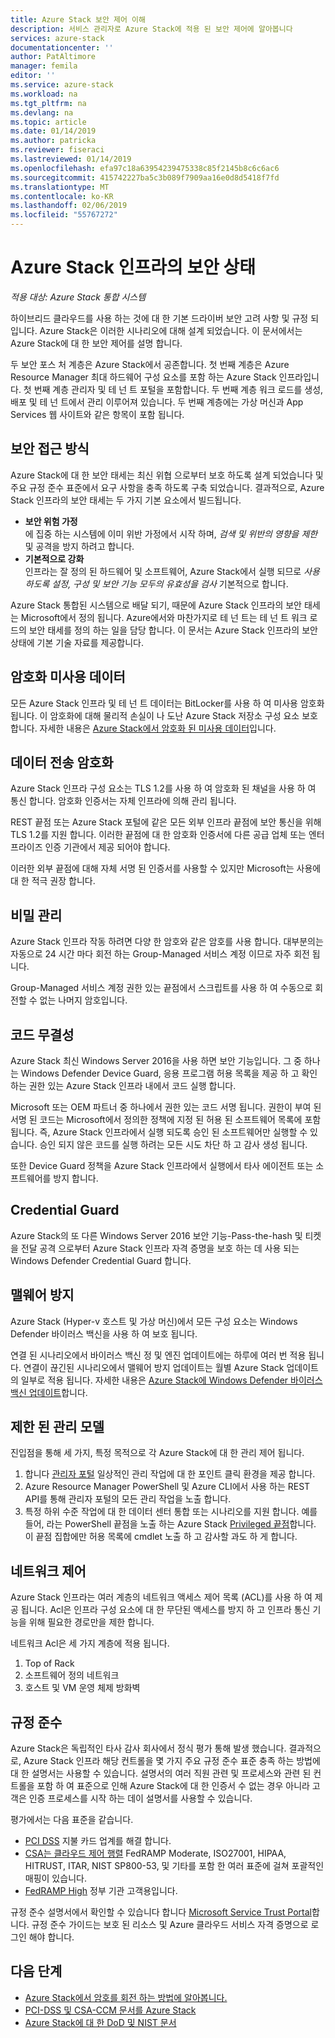 ```yaml
---
title: Azure Stack 보안 제어 이해
description: 서비스 관리자로 Azure Stack에 적용 된 보안 제어에 알아봅니다
services: azure-stack
documentationcenter: ''
author: PatAltimore
manager: femila
editor: ''
ms.service: azure-stack
ms.workload: na
ms.tgt_pltfrm: na
ms.devlang: na
ms.topic: article
ms.date: 01/14/2019
ms.author: patricka
ms.reviewer: fiseraci
ms.lastreviewed: 01/14/2019
ms.openlocfilehash: efa97c18a63954239475338c85f2145b8c6c6ac6
ms.sourcegitcommit: 415742227ba5c3b089f7909aa16e0d8d5418f7fd
ms.translationtype: MT
ms.contentlocale: ko-KR
ms.lasthandoff: 02/06/2019
ms.locfileid: "55767272"
---
```

# <a name="azure-stack-infrastructure-security-posture"></a>Azure Stack 인프라의 보안 상태

*적용 대상: Azure Stack 통합 시스템*

하이브리드 클라우드를 사용 하는 것에 대 한 기본 드라이버 보안 고려 사항 및 규정 되입니다. Azure Stack은 이러한 시나리오에 대해 설계 되었습니다. 이 문서에서는 Azure Stack에 대 한 보안 제어를 설명 합니다.

두 보안 포스 처 계층은 Azure Stack에서 공존합니다. 첫 번째 계층은 Azure Resource Manager 최대 하드웨어 구성 요소를 포함 하는 Azure Stack 인프라입니다. 첫 번째 계층 관리자 및 테 넌 트 포털을 포함합니다. 두 번째 계층 워크 로드를 생성, 배포 및 테 넌 트에서 관리 이루어져 있습니다. 두 번째 계층에는 가상 머신과 App Services 웹 사이트와 같은 항목이 포함 됩니다.

## <a name="security-approach"></a>보안 접근 방식

Azure Stack에 대 한 보안 태세는 최신 위협 으로부터 보호 하도록 설계 되었습니다 및 주요 규정 준수 표준에서 요구 사항을 충족 하도록 구축 되었습니다. 결과적으로, Azure Stack 인프라의 보안 태세는 두 가지 기본 요소에서 빌드됩니다.

 - **보안 위험 가정**  
에 집중 하는 시스템에 이미 위반 가정에서 시작 하며, *검색 및 위반의 영향을 제한* 및 공격을 방지 하려고 합니다. 
 - **기본적으로 강화**  
인프라는 잘 정의 된 하드웨어 및 소프트웨어, Azure Stack에서 실행 되므로 *사용 하도록 설정, 구성 및 보안 기능 모두의 유효성을 검사* 기본적으로 합니다.

Azure Stack 통합된 시스템으로 배달 되기, 때문에 Azure Stack 인프라의 보안 태세는 Microsoft에서 정의 됩니다. Azure에서와 마찬가지로 테 넌 트는 테 넌 트 워크 로드의 보안 태세를 정의 하는 일을 담당 합니다. 이 문서는 Azure Stack 인프라의 보안 상태에 기본 기술 자료를 제공합니다.

## <a name="data-at-rest-encryption"></a>암호화 미사용 데이터
모든 Azure Stack 인프라 및 테 넌 트 데이터는 BitLocker를 사용 하 여 미사용 암호화 됩니다. 이 암호화에 대해 물리적 손실이 나 도난 Azure Stack 저장소 구성 요소 보호합니다. 자세한 내용은 [Azure Stack에서 암호화 된 미사용 데이터](azure-stack-security-bitlocker.md)입니다.

## <a name="data-in-transit-encryption"></a>데이터 전송 암호화
Azure Stack 인프라 구성 요소는 TLS 1.2를 사용 하 여 암호화 된 채널을 사용 하 여 통신 합니다. 암호화 인증서는 자체 인프라에 의해 관리 됩니다. 

REST 끝점 또는 Azure Stack 포털에 같은 모든 외부 인프라 끝점에 보안 통신을 위해 TLS 1.2를 지원 합니다. 이러한 끝점에 대 한 암호화 인증서에 다른 공급 업체 또는 엔터프라이즈 인증 기관에서 제공 되어야 합니다. 

이러한 외부 끝점에 대해 자체 서명 된 인증서를 사용할 수 있지만 Microsoft는 사용에 대 한 적극 권장 합니다. 

## <a name="secret-management"></a>비밀 관리
Azure Stack 인프라 작동 하려면 다양 한 암호와 같은 암호를 사용 합니다. 대부분의는 자동으로 24 시간 마다 회전 하는 Group-Managed 서비스 계정 이므로 자주 회전 됩니다.

Group-Managed 서비스 계정 권한 있는 끝점에서 스크립트를 사용 하 여 수동으로 회전할 수 없는 나머지 암호입니다.

## <a name="code-integrity"></a>코드 무결성
Azure Stack 최신 Windows Server 2016을 사용 하면 보안 기능입니다. 그 중 하나는 Windows Defender Device Guard, 응용 프로그램 허용 목록을 제공 하 고 확인 하는 권한 있는 Azure Stack 인프라 내에서 코드 실행 합니다. 

Microsoft 또는 OEM 파트너 중 하나에서 권한 있는 코드 서명 됩니다. 권한이 부여 된 서명 된 코드는 Microsoft에서 정의한 정책에 지정 된 허용 된 소프트웨어 목록에 포함 됩니다. 즉, Azure Stack 인프라에서 실행 되도록 승인 된 소프트웨어만 실행할 수 있습니다. 승인 되지 않은 코드를 실행 하려는 모든 시도 차단 하 고 감사 생성 됩니다.

또한 Device Guard 정책을 Azure Stack 인프라에서 실행에서 타사 에이전트 또는 소프트웨어를 방지 합니다.

## <a name="credential-guard"></a>Credential Guard
Azure Stack의 또 다른 Windows Server 2016 보안 기능-Pass-the-hash 및 티켓을 전달 공격 으로부터 Azure Stack 인프라 자격 증명을 보호 하는 데 사용 되는 Windows Defender Credential Guard 합니다.

## <a name="antimalware"></a>맬웨어 방지
Azure Stack (Hyper-v 호스트 및 가상 머신)에서 모든 구성 요소는 Windows Defender 바이러스 백신을 사용 하 여 보호 됩니다.

연결 된 시나리오에서 바이러스 백신 정 및 엔진 업데이트에는 하루에 여러 번 적용 됩니다. 연결이 끊긴된 시나리오에서 맬웨어 방지 업데이트는 월별 Azure Stack 업데이트의 일부로 적용 됩니다. 자세한 내용은 [Azure Stack에 Windows Defender 바이러스 백신 업데이트](azure-stack-security-av.md)합니다.

## <a name="constrained-administration-model"></a>제한 된 관리 모델
진입점을 통해 세 가지, 특정 목적으로 각 Azure Stack에 대 한 관리 제어 됩니다. 
1. 합니다 [관리자 포털](azure-stack-manage-portals.md) 일상적인 관리 작업에 대 한 포인트 클릭 환경을 제공 합니다.
2. Azure Resource Manager PowerShell 및 Azure CLI에서 사용 하는 REST API를 통해 관리자 포털의 모든 관리 작업을 노출 합니다. 
3. 특정 하위 수준 작업에 대 한 데이터 센터 통합 또는 시나리오를 지원 합니다. 예를 들어, 라는 PowerShell 끝점을 노출 하는 Azure Stack [Privileged 끝점](azure-stack-privileged-endpoint.md)합니다. 이 끝점 집합에만 허용 목록에 cmdlet 노출 하 고 감사할 과도 하 게 합니다.

## <a name="network-controls"></a>네트워크 제어
Azure Stack 인프라는 여러 계층의 네트워크 액세스 제어 목록 (ACL)를 사용 하 여 제공 됩니다. Acl은 인프라 구성 요소에 대 한 무단된 액세스를 방지 하 고 인프라 통신 기능을 위해 필요한 경로만을 제한 합니다. 

네트워크 Acl은 세 가지 계층에 적용 됩니다.
1.  Top of Rack
2.  소프트웨어 정의 네트워크
3.  호스트 및 VM 운영 체제 방화벽

## <a name="regulatory-compliance"></a>규정 준수

Azure Stack은 독립적인 타사 감사 회사에서 정식 평가 통해 발생 했습니다. 결과적으로, Azure Stack 인프라 해당 컨트롤을 몇 가지 주요 규정 준수 표준 충족 하는 방법에 대 한 설명서는 사용할 수 있습니다. 설명서의 여러 직원 관련 및 프로세스와 관련 된 컨트롤을 포함 하 여 표준으로 인해 Azure Stack에 대 한 인증서 수 없는 경우 아니라 고객은 인증 프로세스를 시작 하는 데이 설명서를 사용할 수 있습니다.

평가에서는 다음 표준을 같습니다.

- [PCI DSS](https://www.pcisecuritystandards.org/pci_security/) 지불 카드 업계를 해결 합니다.
- [CSA는 클라우드 제어 행렬](https://cloudsecurityalliance.org/group/cloud-controls-matrix/#_overview) FedRAMP Moderate, ISO27001, HIPAA, HITRUST, ITAR, NIST SP800-53, 및 기타를 포함 한 여러 표준에 걸쳐 포괄적인 매핑이 있습니다.
- [FedRAMP High](https://www.fedramp.gov/fedramp-releases-high-baseline/) 정부 기관 고객용입니다.

규정 준수 설명서에서 확인할 수 있습니다 합니다 [Microsoft Service Trust Portal](https://servicetrust.microsoft.com/ViewPage/Blueprint)합니다. 규정 준수 가이드는 보호 된 리소스 및 Azure 클라우드 서비스 자격 증명으로 로그인 해야 합니다.

## <a name="next-steps"></a>다음 단계

- [Azure Stack에서 암호를 회전 하는 방법에 알아봅니다.](azure-stack-rotate-secrets.md)
- [PCI-DSS 및 CSA-CCM 문서를 Azure Stack](https://servicetrust.microsoft.com/ViewPage/TrustDocuments)
- [Azure Stack에 대 한 DoD 및 NIST 문서](https://servicetrust.microsoft.com/ViewPage/Blueprint)
